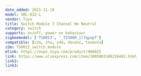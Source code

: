 ```yaml
---
date_added: 2021-11-19
model: SML-03Z-L
vendor: Tuya
title: Switch Module 3 Channel No Neutral
category: switch
supports: on/off, power on behaviour
zigbeemodel: ['TS0013', '_TZ3000_jl7qyupf']
compatible: [z2m, zha, z4d, deconz, tasmota]
z2m: TS0013_switch_module
mlink: https://expo.tuya.com/product/906025
link: https://www.aliexpress.com/item/1005003108226482.html
link2: 
link3: 
---
```


